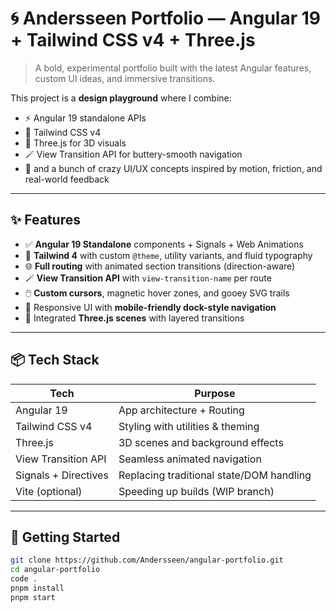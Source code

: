 # 🌀 Andersseen Portfolio — Angular 19 + Tailwind CSS v4 + Three.js

> A bold, experimental portfolio built with the latest Angular features, custom UI ideas, and immersive transitions.

This project is a **design playground** where I combine:

- ⚡️ Angular 19 standalone APIs
- 🎨 Tailwind CSS v4
- 🌌 Three.js for 3D visuals
- 🪄 View Transition API for buttery-smooth navigation
- 🧠 and a bunch of crazy UI/UX concepts inspired by motion, friction, and real-world feedback

---

## ✨ Features

- ✅ **Angular 19 Standalone** components + Signals + Web Animations
- 🎨 **Tailwind 4** with custom `@theme`, utility variants, and fluid typography
- 🌐 **Full routing** with animated section transitions (direction-aware)
- 🪄 **View Transition API** with `view-transition-name` per route
- 🖱️ **Custom cursors**, magnetic hover zones, and gooey SVG trails
- 📱 Responsive UI with **mobile-friendly dock-style navigation**
- 🌌 Integrated **Three.js scenes** with layered transitions

---

## 📦 Tech Stack

| Tech                 | Purpose                                  |
| -------------------- | ---------------------------------------- |
| Angular 19           | App architecture + Routing               |
| Tailwind CSS v4      | Styling with utilities & theming         |
| Three.js             | 3D scenes and background effects         |
| View Transition API  | Seamless animated navigation             |
| Signals + Directives | Replacing traditional state/DOM handling |
| Vite (optional)      | Speeding up builds (WIP branch)          |

---

## 🚀 Getting Started

```bash
git clone https://github.com/Andersseen/angular-portfolio.git
cd angular-portfolio
code .
pnpm install
pnpm start
```
